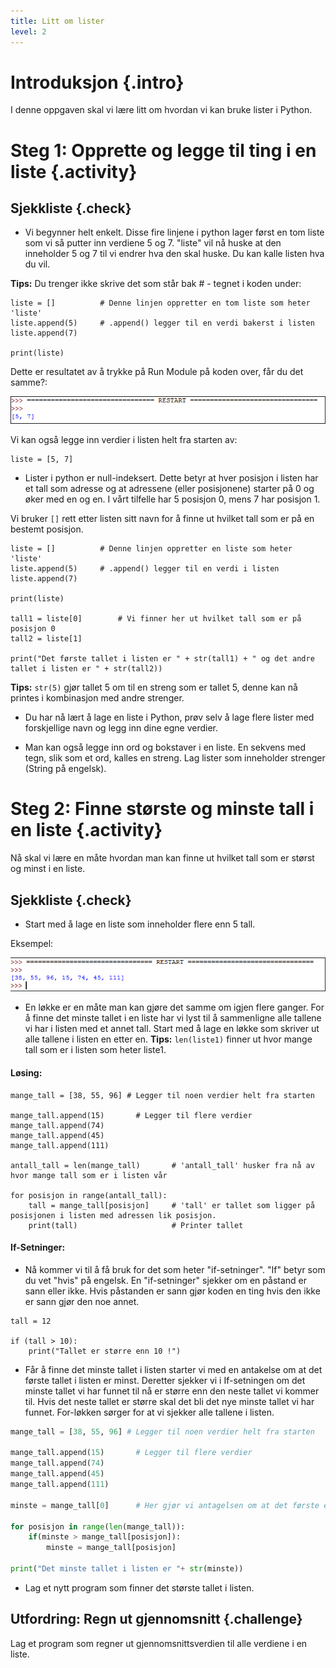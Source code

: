 ```yaml
---
title: Litt om lister
level: 2
---
```


# Introduksjon {.intro}

I denne oppgaven skal vi lære litt om hvordan vi kan bruke lister i Python.


# Steg 1: Opprette og legge til ting i en liste {.activity}
## Sjekkliste {.check}
+ Vi begynner helt enkelt. Disse fire linjene i python lager først en tom liste som vi så putter inn verdiene 5 og 7. "liste" vil nå huske at den inneholder 5 og 7 til vi endrer hva den skal huske. Du kan kalle listen hva du vil.


**Tips:** Du trenger ikke skrive det som står bak # - tegnet i koden under:
```python3	
liste = []			# Denne linjen oppretter en tom liste som heter 'liste'
liste.append(5)		# .append() legger til en verdi bakerst i listen
liste.append(7)

print(liste)
```
Dette er resultatet av å trykke på Run Module på koden over, får du det samme?:

![](steg1.png)

Vi kan også legge inn verdier i listen helt fra starten av:
```python3
liste = [5, 7]
```

+ Lister i python er null-indeksert. Dette betyr at hver posisjon i listen har et tall som adresse og at adressene (eller posisjonene) starter på 0 og øker med en og en. I vårt tilfelle har 5 posisjon 0, mens 7 har posisjon 1.

Vi bruker `[]` rett etter listen sitt navn for å finne ut hvilket tall som er på en bestemt posisjon.

```python3	
liste = []	        # Denne linjen oppretter en liste som heter 'liste'
liste.append(5)		# .append() legger til en verdi i listen
liste.append(7)

print(liste)

tall1 = liste[0]        # Vi finner her ut hvilket tall som er på posisjon 0
tall2 = liste[1]

print("Det første tallet i listen er " + str(tall1) + " og det andre tallet i listen er " + str(tall2))
```
**Tips:** `str(5)` gjør tallet 5 om til en streng som er tallet 5, denne kan nå printes i kombinasjon med andre strenger.

+ Du har nå lært å lage en liste i Python, prøv selv å lage flere lister med forskjellige navn og legg inn dine egne verdier.

+ Man kan også legge inn ord og bokstaver i en liste. En sekvens med tegn, slik som et ord, kalles en streng. Lag lister som inneholder strenger (String på engelsk).


# Steg 2: Finne største og minste tall i en liste {.activity}

Nå skal vi lære en måte hvordan man kan finne ut hvilket tall som er størst og minst i en liste.

## Sjekkliste {.check}

+ Start med å lage en liste som inneholder flere enn 5 tall.

Eksempel:

![](steg2.png)

+ En løkke er en måte man kan gjøre det samme om igjen flere ganger. For å finne det minste tallet i en liste har vi lyst til å sammenligne alle tallene vi har i listen med et annet tall. 
Start med å lage en løkke som skriver ut alle tallene i listen en etter en. 
**Tips:** `len(liste1)` finner ut hvor mange tall som er i listen som heter liste1. 


#### Løsing:

```python3
mange_tall = [38, 55, 96] # Legger til noen verdier helt fra starten

mange_tall.append(15)		# Legger til flere verdier
mange_tall.append(74)
mange_tall.append(45)
mange_tall.append(111)

antall_tall = len(mange_tall) 		# 'antall_tall' husker fra nå av hvor mange tall som er i listen vår

for posisjon in range(antall_tall):
    tall = mange_tall[posisjon]		# 'tall' er tallet som ligger på posisjonen i listen med adressen lik posisjon. 
    print(tall)						# Printer tallet
```


#### If-Setninger:

+ Nå kommer vi til å få bruk for det som heter "if-setninger". "If" betyr som du vet "hvis" på engelsk. En "if-setninger" sjekker om en påstand er sann eller ikke. Hvis påstanden er  sann gjør koden en ting hvis den ikke er sann gjør den noe annet.

```python3
tall = 12

if (tall > 10):
	print("Tallet er større enn 10 !")
```

+ Får å finne det minste tallet i listen starter vi med en antakelse om at det første tallet i listen er minst. Deretter sjekker vi i If-setningen om det minste tallet vi har funnet til nå er større enn den neste tallet vi kommer til. Hvis det neste tallet er større skal det bli det nye minste tallet vi har funnet. For-løkken sørger for at vi sjekker alle tallene i listen.

```python
mange_tall = [38, 55, 96] # Legger til noen verdier helt fra starten

mange_tall.append(15)		# Legger til flere verdier
mange_tall.append(74)
mange_tall.append(45)
mange_tall.append(111)

minste = mange_tall[0] 		# Her gjør vi antagelsen om at det første er det minste

for posisjon in range(len(mange_tall)):
    if(minste > mange_tall[posisjon]):
        minste = mange_tall[posisjon]

print("Det minste tallet i listen er "+ str(minste))
```

+ Lag et nytt program som finner det største tallet i listen.

## Utfordring: Regn ut gjennomsnitt {.challenge}
Lag et program som regner ut gjennomsnittsverdien til alle verdiene i en liste.
